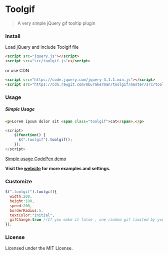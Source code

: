 # Toolgif

>A very simple jQuery gif tooltip plugin


### Install

Load jQuery and include Toolgif file

```html
<script src="jquery.js"></script>
<script src="src/toolgif.js"></script>
```
or use CDN
```html
<script src="https://code.jquery.com/jquery-3.1.1.min.js"></script>
<script src="https://cdn.rawgit.com/mburakerman/toolgif/master/src/toolgif.js"></script>
```


### Usage

##### Simple Usage

```html
<p>Lorem ipsum dolor sit <span class="toolgif">cat</span>.</p>
```

```js
<script>
    $(function() {
      $(".toolgif").toolgif();
    });
</script>
```
[Simple usage CodePen demo ](http://codepen.io/anon/pen/MpobLR)

**Visit the [website](https://mburakerman.github.io/toolgif) for more examples and settings.**


### Customize

```js
$(".toolgif").toolgif({
  width:200,
  height:100,
  speed:200,
  borderRadius:5,
  textColor:"initial",
  gifChange:true //If you make it false , one random gif limited by your tag will be found on Giphy.Gif won't change when you hover over your text again unless page reload is made.
});
```


### License

Licensed under the MIT License.
